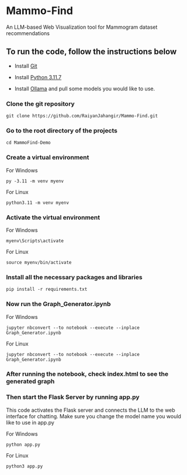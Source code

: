 # Mammo-Find
An LLM-based Web Visualization tool for Mammogram dataset recommendations 

## To run the code, follow the instructions below

- Install [Git](https://git-scm.com/downloads) 

- Install [Python 3.11.7](https://www.python.org/downloads/release/python-3117/) 

- Install [Ollama](https://ollama.com/) and pull some models you would like to use.

### Clone the git repository
```
git clone https://github.com/RaiyanJahangir/Mammo-Find.git
```

### Go to the root directory of the projects
```
cd MammoFind-Demo
```

### Create a virtual environment 

For Windows
```
py -3.11 -m venv myenv  
```

For Linux
```
python3.11 -m venv myenv 
```

### Activate the virtual environment 

For Windows
```
myenv\Scripts\activate
```

For Linux
```
source myenv/bin/activate
```

### Install all the necessary packages and libraries
```
pip install -r requirements.txt
```

### Now run the Graph_Generator.ipynb

For Windows
```
jupyter nbconvert --to notebook --execute --inplace Graph_Generator.ipynb

```

For Linux
```
jupyter nbconvert --to notebook --execute --inplace Graph_Generator.ipynb
```

### After running the notebook, check index.html to see the generated graph

### Then start the Flask Server by running app.py
This code activates the Flask server and connects the LLM to the web interface for chatting.
Make sure you change the model name you would like to use in app.py

For Windows
```
python app.py
```

For Linux
```
python3 app.py
```
